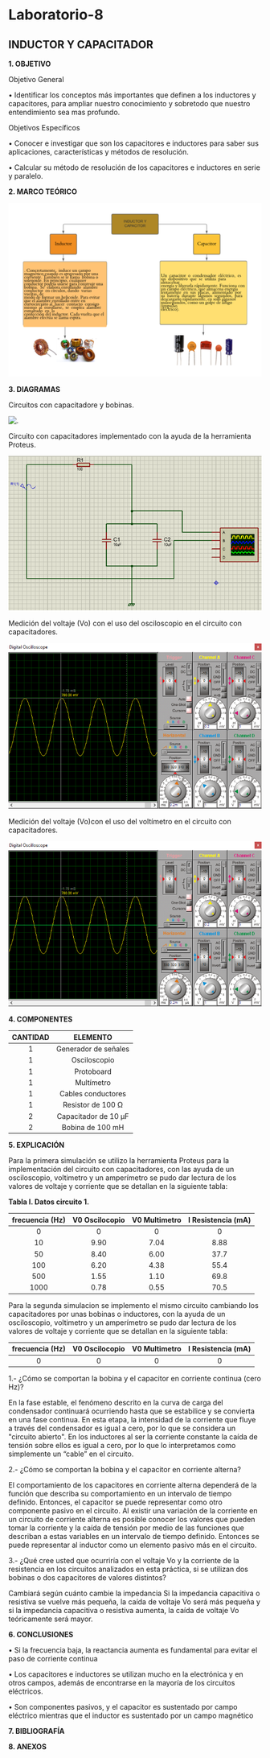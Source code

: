 # Laboratorio-8

## INDUCTOR Y CAPACITADOR

**1. OBJETIVO**

Objetivo General

•	Identificar los conceptos más importantes que definen a los inductores y capacitores, para ampliar nuestro conocimiento y sobretodo que nuestro entendimiento sea mas profundo.

Objetivos Específicos

•	Conocer e investigar que son los capacitores e inductores para saber sus aplicaciones, características y métodos de resolución.

•	Calcular su método de resolución de los capacitores e inductores en serie y paralelo.

**2. MARCO TEÓRICO**

![.](https://github.com/Estefania-O/Laboratorio-8/blob/main/img./Mapa_Lab%208.png)

**3. DIAGRAMAS**

Circuitos con capacitadore y bobinas.

![.](https://github.com/Estefania-O/Laboratorio-8/blob/main/img./Circuitos_Gu%C3%ADa%208.png)

Circuito con capacitadores implementado con la ayuda de la herramienta Proteus.

![.](https://github.com/Estefania-O/Laboratorio-8/blob/main/img./Circuito_capacitadores.png)

Medición del voltaje (Vo) con el uso del osciloscopio en el circuito con capacitadores.

![.](https://github.com/Estefania-O/Laboratorio-8/blob/main/img./Medicion_V0_Osciloscopio.png)

Medición del voltaje (Vo)con el uso del voltímetro en el circuito con capacitadores.

![.](https://github.com/Estefania-O/Laboratorio-8/blob/main/img./Medicion_V0_Osciloscopio.png)

**4. COMPONENTES**

|**CANTIDAD**|**ELEMENTO**|
|:----:|:----:|
|1|Generador de señales|
|1|Osciloscopio|
|1|Protoboard|
|1|Multímetro|
|1|Cables conductores|
|1|Resistor de 100 Ω|
|2|Capacitador de 10 μF|
|2|Bobina de 100 mH|

**5. EXPLICACIÓN**

Para la primera simulación se utilizo la herramienta Proteus para la implementación del circuito con capacitadores, con las ayuda de un osciloscopio, voltimetro y un amperímetro se pudo dar lectura de los valores de voltaje y corriente que  se detallan en la siguiente tabla:

**Tabla I. Datos circuito 1.**

|**frecuencia (Hz)**|**V0 Oscilocopio**|**V0 Multimetro**|**I Resistencia (mA)**|
|:---:|:----:|:---:|:----:|
|0|0|0|0|
|10|9.90|7.04|8.88|
|50|8.40|6.00|37.7|
|100|6.20|4.38|55.4|
|500|1.55|1.10|69.8|
|1000|0.78|0.55|70.5|

Para la segunda simulacion se implemento el mismo circuito cambiando los capacitadores por unas bobinas o inductores, con la ayuda de un osciloscopio, voltimetro y un amperímetro se pudo dar lectura de los valores de voltaje y corriente que se detallan en la siguiente tabla:

|**frecuencia (Hz)**|**V0 Oscilocopio**|**V0 Multimetro**|**I Resistencia (mA)**|
|:---:|:----:|:---:|:----:|
|0|0|0|0|

1.- ¿Cómo se comportan la bobina y el capacitor en corriente continua (cero Hz)?

En la fase estable, el fenómeno descrito en la curva de carga del condensador continuará ocurriendo hasta que se estabilice y se convierta en una fase continua. En esta etapa, la intensidad de la corriente que fluye a través del condensador es igual a cero, por lo que se considera un "circuito abierto". En los inductores al ser la corriente constante la caída de tensión sobre ellos es igual a cero, por lo que lo interpretamos como simplemente un “cable” en el circuito.

2.- ¿Cómo se comportan la bobina y el capacitor en corriente alterna?

El comportamiento de los capacitores en corriente alterna dependerá de la función que describa su comportamiento en un intervalo de tiempo definido. Entonces, el capacitor se puede representar como otro componente pasivo en el circuito.  Al  existir  una  variación  de  la  corriente  en  un  circuito  de  corriente  alterna  es  posible conocer los valores que pueden tomar la corriente y la caída de tensión por medio de las funciones que describan a estas variables en un intervalo de tiempo definido. 
Entonces se  puede representar al inductor como un elemento pasivo más en el circuito.

3.- ¿Qué cree usted que ocurriría con el voltaje Vo y la corriente de la resistencia en los circuitos analizados en esta práctica, si se utilizan dos bobinas o dos capacitores de valores distintos?

Cambiará según cuánto cambie la impedancia Si la impedancia capacitiva o resistiva se vuelve más pequeña, la caída de voltaje Vo será más pequeña  y si la impedancia capacitiva o resistiva aumenta, la caída de voltaje Vo teóricamente será mayor.

**6. CONCLUSIONES**

•	Si la frecuencia baja, la reactancia aumenta es fundamental para evitar el paso de corriente continua

•	Los capacitores e inductores se utilizan mucho en la electrónica y en otros campos, además de encontrarse en la mayoría de los circuitos eléctricos. 

•	Son componentes pasivos, y el capacitor es sustentado por campo eléctrico mientras que el inductor es sustentado por un campo magnético


**7. BIBLIOGRAFÍA**

**8. ANEXOS**
